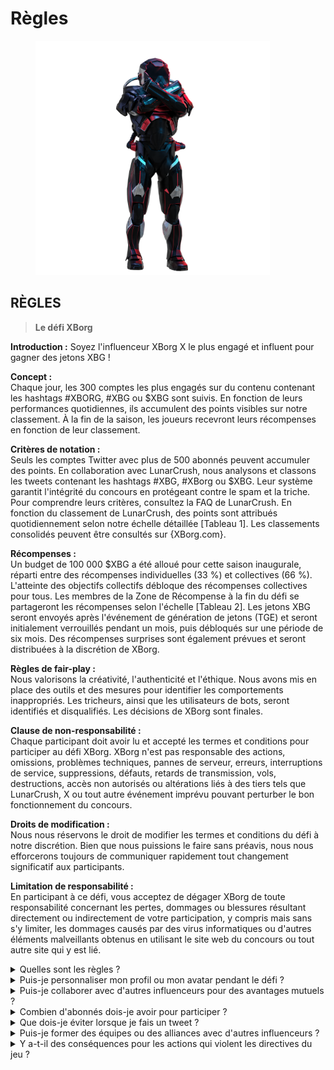 # Règles

<figure><img src="../../.gitbook/assets/Prometheus.png" alt="" width="375"><figcaption></figcaption></figure>

## **RÈGLES**

> **Le défi XBorg**

**Introduction :** Soyez l'influenceur XBorg X le plus engagé et influent pour gagner des jetons XBG !&#x20;

**Concept :** \
Chaque jour, les 300 comptes les plus engagés sur du contenu contenant les hashtags #XBORG, #XBG ou $XBG sont suivis. En fonction de leurs performances quotidiennes, ils accumulent des points visibles sur notre classement. À la fin de la saison, les joueurs recevront leurs récompenses en fonction de leur classement.&#x20;

**Critères de notation :** \
Seuls les comptes Twitter avec plus de 500 abonnés peuvent accumuler des points. En collaboration avec LunarCrush, nous analysons et classons les tweets contenant les hashtags #XBG, #XBorg ou $XBG. Leur système garantit l'intégrité du concours en protégeant contre le spam et la triche. Pour comprendre leurs critères, consultez la FAQ de LunarCrush. En fonction du classement de LunarCrush, des points sont attribués quotidiennement selon notre échelle détaillée \[Tableau 1]. Les classements consolidés peuvent être consultés sur {XBorg.com}.&#x20;

**Récompenses :** \
Un budget de 100 000 $XBG a été alloué pour cette saison inaugurale, réparti entre des récompenses individuelles (33 %) et collectives (66 %). L'atteinte des objectifs collectifs débloque des récompenses collectives pour tous. Les membres de la Zone de Récompense à la fin du défi se partageront les récompenses selon l'échelle \[Tableau 2]. Les jetons XBG seront envoyés après l'événement de génération de jetons (TGE) et seront initialement verrouillés pendant un mois, puis débloqués sur une période de six mois. Des récompenses surprises sont également prévues et seront distribuées à la discrétion de XBorg.&#x20;

**Règles de fair-play :** \
Nous valorisons la créativité, l'authenticité et l'éthique. Nous avons mis en place des outils et des mesures pour identifier les comportements inappropriés. Les tricheurs, ainsi que les utilisateurs de bots, seront identifiés et disqualifiés. Les décisions de XBorg sont finales.&#x20;

**Clause de non-responsabilité :** \
Chaque participant doit avoir lu et accepté les termes et conditions pour participer au défi XBorg. XBorg n'est pas responsable des actions, omissions, problèmes techniques, pannes de serveur, erreurs, interruptions de service, suppressions, défauts, retards de transmission, vols, destructions, accès non autorisés ou altérations liés à des tiers tels que LunarCrush, X ou tout autre événement imprévu pouvant perturber le bon fonctionnement du concours.&#x20;

**Droits de modification :** \
Nous nous réservons le droit de modifier les termes et conditions du défi à notre discrétion. Bien que nous puissions le faire sans préavis, nous nous efforcerons toujours de communiquer rapidement tout changement significatif aux participants.&#x20;

**Limitation de responsabilité :** \
En participant à ce défi, vous acceptez de dégager XBorg de toute responsabilité concernant les pertes, dommages ou blessures résultant directement ou indirectement de votre participation, y compris mais sans s'y limiter, les dommages causés par des virus informatiques ou d'autres éléments malveillants obtenus en utilisant le site web du concours ou tout autre site qui y est lié.



<details>

<summary>Quelles sont les règles ?</summary>

Veuillez [remonter](rules-test.md#rules). Veuillez noter qu'elles sont complétées par les termes et conditions auxquels chaque participant adhère.

</details>

<details>

<summary>Puis-je personnaliser mon profil ou mon avatar pendant le défi ?</summary>

Personnaliser votre profil ou votre avatar sur XBorg.gg ou Twitter pendant le jeu n'affecte pas les données collectées via LunarCrush. Les données sont liées à votre nom d'utilisateur Twitter et non à votre image de profil.

</details>

<details>

<summary>Puis-je collaborer avec d'autres influenceurs pour des avantages mutuels ?</summary>

Absolument, collaborer avec d'autres influenceurs peut considérablement augmenter l'engagement de vos tweets et amplifier la visibilité de notre projet. Tant que ces collaborations respectent les directives, elles sont encouragées.

</details>

<details>

<summary>Combien d'abonnés dois-je avoir pour participer ?</summary>

Le défi est ouvert à tous, mais vos points ne seront comptabilisés que si vous avez au moins 500 abonnés sur Twitter.

</details>

<details>

<summary>Que dois-je éviter lorsque je fais un tweet ?</summary>

Plusieurs facteurs sont pris en compte pour identifier le spam : les mots répétés, les hashtags non pertinents et les termes interdits tels que "Giveaways", "Airdrops" et "Sweepstakes". Pour plus d'informations, visitez : [https://lunarcrush.com/faq/how-does-lunarcrush-recognize-spam](https://lunarcrush.com/faq/how-does-lunarcrush-recognize-spam)

</details>

<details>

<summary>Puis-je former des équipes ou des alliances avec d'autres influenceurs ?</summary>

Absolument, collaborer avec d'autres influenceurs peut considérablement augmenter l'engagement de vos tweets et amplifier la visibilité de notre projet. Tant que ces collaborations respectent les directives, elles sont encouragées.

</details>

<details>

<summary>Y a-t-il des conséquences pour les actions qui violent les directives du jeu ?</summary>

LunarCrush dispose de systèmes automatisés pour détecter différents types de comportements répréhensibles. Dès leur détection, LunarCrush ne vous reconnaîtra plus comme un influenceur, ce qui entraînera l'arrêt de l'accumulation de points. Si nécessaire, vous pourriez également être disqualifié du concours, perdant ainsi votre éligibilité à réclamer des récompenses.

</details>